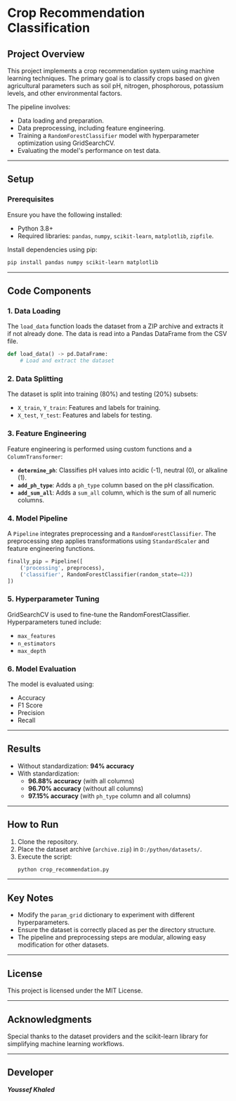 # Crop Recommendation Classification

## Project Overview
This project implements a crop recommendation system using machine learning techniques. The primary goal is to classify crops based on given agricultural parameters such as soil pH, nitrogen, phosphorous, potassium levels, and other environmental factors.

The pipeline involves:
- Data loading and preparation.
- Data preprocessing, including feature engineering.
- Training a `RandomForestClassifier` model with hyperparameter optimization using GridSearchCV.
- Evaluating the model's performance on test data.

---

## Setup

### Prerequisites
Ensure you have the following installed:
- Python 3.8+
- Required libraries: `pandas`, `numpy`, `scikit-learn`, `matplotlib`, `zipfile`.

Install dependencies using pip:
```bash
pip install pandas numpy scikit-learn matplotlib
```

---

## Code Components

### 1. Data Loading
The `load_data` function loads the dataset from a ZIP archive and extracts it if not already done. The data is read into a Pandas DataFrame from the CSV file.

```python
def load_data() -> pd.DataFrame:
    # Load and extract the dataset
```

### 2. Data Splitting
The dataset is split into training (80%) and testing (20%) subsets:
- `X_train`, `Y_train`: Features and labels for training.
- `X_test`, `Y_test`: Features and labels for testing.

### 3. Feature Engineering
Feature engineering is performed using custom functions and a `ColumnTransformer`:
- **`determine_ph`**: Classifies pH values into acidic (-1), neutral (0), or alkaline (1).
- **`add_ph_type`**: Adds a `ph_type` column based on the pH classification.
- **`add_sum_all`**: Adds a `sum_all` column, which is the sum of all numeric columns.

### 4. Model Pipeline
A `Pipeline` integrates preprocessing and a `RandomForestClassifier`. The preprocessing step applies transformations using `StandardScaler` and feature engineering functions.

```python
finally_pip = Pipeline([
    ('processing', preprocess),
    ('classifier', RandomForestClassifier(random_state=42))
])
```

### 5. Hyperparameter Tuning
GridSearchCV is used to fine-tune the RandomForestClassifier. Hyperparameters tuned include:
- `max_features`
- `n_estimators`
- `max_depth`

### 6. Model Evaluation
The model is evaluated using:
- Accuracy
- F1 Score
- Precision
- Recall

---

## Results
- Without standardization: **94% accuracy**
- With standardization:
  - **96.88% accuracy** (with all columns)
  - **96.70% accuracy** (without all columns)
  - **97.15% accuracy** (with `ph_type` column and all columns)

---

## How to Run
1. Clone the repository.
2. Place the dataset archive (`archive.zip`) in `D:/python/datasets/`.
3. Execute the script:
   ```bash
   python crop_recommendation.py
   ```

---

## Key Notes
- Modify the `param_grid` dictionary to experiment with different hyperparameters.
- Ensure the dataset is correctly placed as per the directory structure.
- The pipeline and preprocessing steps are modular, allowing easy modification for other datasets.

---

## License
This project is licensed under the MIT License.

---

## Acknowledgments
Special thanks to the dataset providers and the scikit-learn library for simplifying machine learning workflows.

---
## Developer
***Youssef Khaled***
